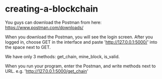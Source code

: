 # creating-a-blockchain

You guys can download the Postman from here: https://www.postman.com/downloads/

When you download the Postman, you will see the login screen. After you logged in, choose GET in the interface and paste 'http://127.0.0.1:5000/' into the space next to GET.

We have only 3 methods: get_chain, mine_block, is_valid.

When you run your program, enter the Postman, and write methods next to URL. e.g. 'http://127.0.0.1:5000/get_chain'
